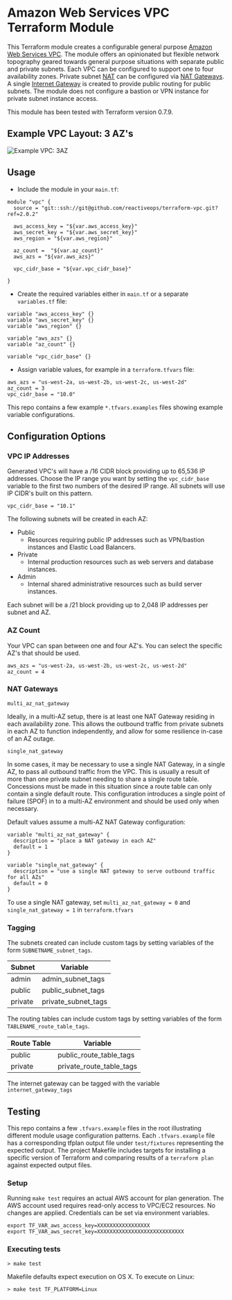 # Amazon Web Services VPC Terraform Module

This Terraform module creates a configurable general purpose [Amazon Web Services VPC](http://docs.aws.amazon.com/AmazonVPC/latest/UserGuide/VPC_Introduction.html). The module offers an opinionated but flexible network topography geared towards general purpose situations with separate public and private subnets. Each VPC can be configured to support one to four availability zones. Private subnet [NAT](http://docs.aws.amazon.com/AmazonVPC/latest/UserGuide/vpc-nat.html) can be configured via [NAT Gateways](http://docs.aws.amazon.com/AmazonVPC/latest/UserGuide/vpc-nat-gateway.html). A single [Internet Gateway](http://docs.aws.amazon.com/AmazonVPC/latest/UserGuide/VPC_Internet_Gateway.html) is created to provide public routing for public subnets. The module does not configure a bastion or VPN instance for private subnet instance access.

This module has been tested with Terraform version 0.7.9.

## Example VPC Layout: 3 AZ's

![Example VPC: 3AZ](vpc_layout.png)

## Usage

* Include the module in your `main.tf`:

```
module "vpc" {
  source = "git::ssh://git@github.com/reactiveops/terraform-vpc.git?ref=2.0.2"

  aws_access_key = "${var.aws_access_key}"
  aws_secret_key = "${var.aws_secret_key}"
  aws_region = "${var.aws_region}"

  az_count =  "${var.az_count}"
  aws_azs = "${var.aws_azs}"

  vpc_cidr_base = "${var.vpc_cidr_base}"

}
```

* Create the required variables either in `main.tf` or a separate `variables.tf` file:

```
variable "aws_access_key" {}
variable "aws_secret_key" {}
variable "aws_region" {}

variable "aws_azs" {}
variable "az_count" {}

variable "vpc_cidr_base" {}

```

* Assign variable values, for example in a `terraform.tfvars` file:

```
aws_azs = "us-west-2a, us-west-2b, us-west-2c, us-west-2d"
az_count = 3
vpc_cidr_base = "10.0"
```

This repo contains a few example `*.tfvars.examples` files showing example variable configurations.

## Configuration Options

### VPC IP Addresses

Generated VPC's will have a /16 CIDR block providing up to 65,536 IP addresses. Choose the IP range you want by setting the `vpc_cidr_base` variable to the first two numbers of the desired IP range. All subnets will use IP CIDR's built on this pattern.

```
vpc_cidr_base = "10.1"
```

The following subnets will be created in each AZ:

* Public
  * Resources requiring public IP addresses such as VPN/bastion instances and Elastic Load Balancers.
* Private
  * Internal production resources such as web servers and database instances.
* Admin
  * Internal shared administrative resources such as build server instances.

Each subnet will be a /21 block providing up to 2,048 IP addresses per subnet and AZ.

### AZ Count

Your VPC can span between one and four AZ's. You can select the specific AZ's that should be used.

```
aws_azs = "us-west-2a, us-west-2b, us-west-2c, us-west-2d"
az_count = 4
```

### NAT Gateways

`multi_az_nat_gateway`

Ideally, in a multi-AZ setup, there is at least one NAT Gateway residing in each availability zone.  This allows the outbound traffic from private subnets in each AZ to function independently, and allow for some resilience in-case of an AZ outage.

`single_nat_gateway`

In some cases, it may be necessary to use a single NAT Gateway, in a single AZ, to pass all outbound traffic from the VPC.  This is usually a result of more than one private subnet needing to share a single route table. Concessions must be made in this situation since a route table can only contain a single default route.  This configuration introduces a single point of failure (SPOF) in to a multi-AZ environment and should be used only when necessary.

Default values assume a multi-AZ NAT Gateway configuration:
```
variable "multi_az_nat_gateway" {
  description = "place a NAT gateway in each AZ"
  default = 1
}

variable "single_nat_gateway" {
  description = "use a single NAT gateway to serve outbound traffic for all AZs"
  default = 0
}
```

To use a single NAT gateway, set `multi_az_nat_gateway = 0` and `single_nat_gateway = 1` in `terraform.tfvars`

### Tagging

The subnets created can include custom tags by setting variables of the form `SUBNETNAME_subnet_tags`.

| Subnet          | Variable                    |
| --------------- | --------------------------- |
| admin           | admin_subnet_tags           |
| public          | public_subnet_tags          |
| private         | private_subnet_tags    |

The routing tables can include custom tags by setting variables of the form `TABLENAME_route_table_tags`.

| Route Table | Variable                 |
| ----------- | ------------------------ |
| public      | public_route_table_tags  |
| private     | private_route_table_tags |

The internet gateway can be tagged with the variable `internet_gateway_tags`

## Testing

This repo contains a few `.tfvars.example` files in the root illustrating different module usage configuration patterns. Each `.tfvars.example` file has a corresponding tfplan output file under `test/fixtures` representing the expected output. The project Makefile includes targets for installing a specific version of Terraform and comparing results of a `terraform plan` against expected output files.

### Setup

Running `make test` requires an actual AWS account for plan generation. The AWS account used requires read-only access to VPC/EC2 resources. No changes are applied. Credentials can be set via environment variables.

```
export TF_VAR_aws_access_key=XXXXXXXXXXXXXXXXX
export TF_VAR_aws_secret_key=XXXXXXXXXXXXXXXXXXXXXXXXXXXX
```

### Executing tests

```
> make test
```

Makefile defaults expect execution on OS X. To execute on Linux:

```
> make test TF_PLATFORM=Linux
```
